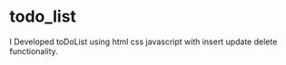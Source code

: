 # todo_list
I Developed toDoList using html css javascript with insert update delete functionality.
